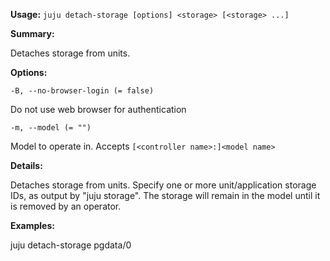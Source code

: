 **Usage:** `juju detach-storage [options] <storage> [<storage> ...]`

**Summary:**

Detaches storage from units.

**Options:**

`-B, --no-browser-login (= false)`

Do not use web browser for authentication

`-m, --model (= "")`

Model to operate in. Accepts `[<controller name>:]<model name>`

**Details:**

Detaches storage from units. Specify one or more unit/application storage IDs, as output by "juju storage". The storage will remain in the model until it is removed by an operator.

**Examples:**

   juju detach-storage pgdata/0

